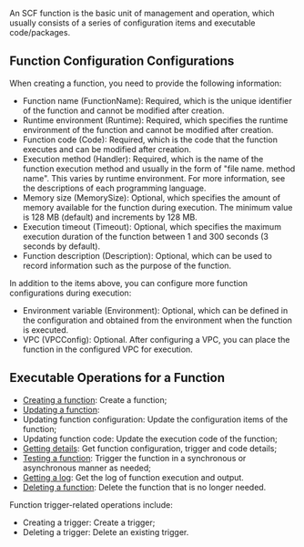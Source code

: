 An SCF function is the basic unit of management and operation, which usually consists of a series of configuration items and executable code/packages.

## Function Configuration Configurations
When creating a function, you need to provide the following information:
- Function name (FunctionName): Required, which is the unique identifier of the function and cannot be modified after creation. 
- Runtime environment (Runtime): Required, which specifies the runtime environment of the function and cannot be modified after creation.
- Function code (Code): Required, which is the code that the function executes and can be modified after creation.
- Execution method (Handler): Required, which is the name of the function execution method and usually in the form of "file name. method name". This varies by runtime environment. For more information, see the descriptions of each programming language.
- Memory size (MemorySize): Optional, which specifies the amount of memory available for the function during execution. The minimum value is 128 MB (default) and increments by 128 MB.
- Execution timeout (Timeout): Optional, which specifies the maximum execution duration of the function between 1 and 300 seconds (3 seconds by default).
- Function description (Description): Optional, which can be used to record information such as the purpose of the function.

In addition to the items above, you can configure more function configurations during execution:
- Environment variable (Environment): Optional, which can be defined in the configuration and obtained from the environment when the function is executed.
- VPC (VPCConfig): Optional. After configuring a VPC, you can place the function in the configured VPC for execution.

## Executable Operations for a Function
- [Creating a function](/document/product/583/19806): Create a function;
- [Updating a function](/document/product/583/19808):
 - Updating function configuration: Update the configuration items of the function;
 - Updating function code: Update the execution code of the function;
- [Getting details](/document/product/583/19809): Get function configuration, trigger and code details;
- [Testing a function](/document/product/583/14572): Trigger the function in a synchronous or asynchronous manner as needed;
- [Getting a log](/document/product/583/19810): Get the log of function execution and output.
- [Deleting a function](/document/product/583/19807): Delete the function that is no longer needed.

Function trigger-related operations include:
- Creating a trigger: Create a trigger;
- Deleting a trigger: Delete an existing trigger.
